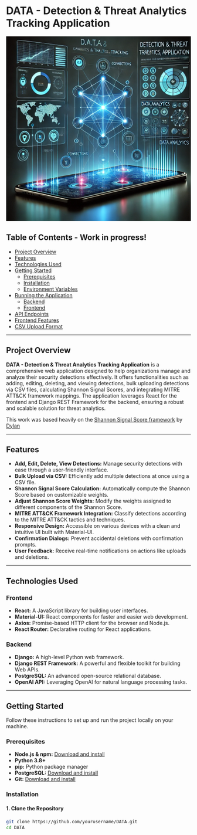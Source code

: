 # DATA - Detection & Threat Analytics Tracking Application

![DATA Logo](data.webp) 

## Table of Contents - Work in progress!

- [Project Overview](#project-overview)
- [Features](#features)
- [Technologies Used](#technologies-used)
- [Getting Started](#getting-started)
  - [Prerequisites](#prerequisites)
  - [Installation](#installation)
  - [Environment Variables](#environment-variables)
- [Running the Application](#running-the-application)
  - [Backend](#backend)
  - [Frontend](#frontend)
- [API Endpoints](#api-endpoints)
- [Frontend Features](#frontend-features)
- [CSV Upload Format](#csv-upload-format)

---

## Project Overview

**DATA - Detection & Threat Analytics Tracking Application** is a comprehensive web application designed to help organizations manage and analyze their security detections effectively. It offers functionalities such as adding, editing, deleting, and viewing detections, bulk uploading detections via CSV files, calculating Shannon Signal Scores, and integrating MITRE ATT&CK framework mappings. The application leverages React for the frontend and Django REST Framework for the backend, ensuring a robust and scalable solution for threat analytics.

This work was based heavily on the [Shannon Signal Score framework](https://medium.com/@dylanhwilliams/what-makes-a-good-detection-dd6a3b373860) by [Dylan](https://medium.com/@dylanhwilliams)

---

## Features

- **Add, Edit, Delete, View Detections:** Manage security detections with ease through a user-friendly interface.
- **Bulk Upload via CSV:** Efficiently add multiple detections at once using a CSV file.
- **Shannon Signal Score Calculation:** Automatically compute the Shannon Score based on customizable weights.
- **Adjust Shannon Score Weights:** Modify the weights assigned to different components of the Shannon Score.
- **MITRE ATT&CK Framework Integration:** Classify detections according to the MITRE ATT&CK tactics and techniques.
- **Responsive Design:** Accessible on various devices with a clean and intuitive UI built with Material-UI.
- **Confirmation Dialogs:** Prevent accidental deletions with confirmation prompts.
- **User Feedback:** Receive real-time notifications on actions like uploads and deletions.

---

## Technologies Used

### Frontend

- **React:** A JavaScript library for building user interfaces.
- **Material-UI:** React components for faster and easier web development.
- **Axios:** Promise-based HTTP client for the browser and Node.js.
- **React Router:** Declarative routing for React applications.

### Backend

- **Django:** A high-level Python web framework.
- **Django REST Framework:** A powerful and flexible toolkit for building Web APIs.
- **PostgreSQL:** An advanced open-source relational database.
- **OpenAI API:** Leveraging OpenAI for natural language processing tasks.

---

## Getting Started

Follow these instructions to set up and run the project locally on your machine.

### Prerequisites

- **Node.js & npm:** [Download and install](https://nodejs.org/)
- **Python 3.8+**
- **pip:** Python package manager
- **PostgreSQL:** [Download and install](https://www.postgresql.org/download/)
- **Git:** [Download and install](https://git-scm.com/downloads)

### Installation

#### 1. Clone the Repository

```bash
git clone https://github.com/yourusername/DATA.git
cd DATA